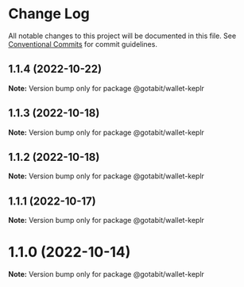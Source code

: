 # Change Log

All notable changes to this project will be documented in this file.
See [Conventional Commits](https://conventionalcommits.org) for commit guidelines.

## 1.1.4 (2022-10-22)

**Note:** Version bump only for package @gotabit/wallet-keplr





## 1.1.3 (2022-10-18)

**Note:** Version bump only for package @gotabit/wallet-keplr





## 1.1.2 (2022-10-18)

**Note:** Version bump only for package @gotabit/wallet-keplr





## 1.1.1 (2022-10-17)

**Note:** Version bump only for package @gotabit/wallet-keplr





# 1.1.0 (2022-10-14)

**Note:** Version bump only for package @gotabit/wallet-keplr
